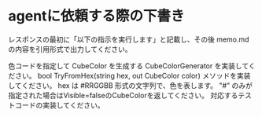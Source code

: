 ﻿# agentに依頼する際の下書き
レスポンスの最初に「以下の指示を実行します」と記載し、その後 memo.md の内容を引用形式で出力してください。

色コードを指定して CubeColor を生成する CubeColorGenerator を実装してください。
bool TryFromHex(string hex, out CubeColor color) メソッドを実装してください。
hex は #RRGGBB 形式の文字列で、色を表します。
"#" のみが指定された場合はVisible=falseのCubeColorを返してください。
対応するテストコードの実装してください。
